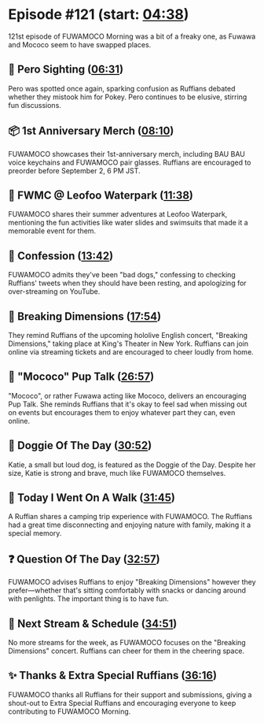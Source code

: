 # Episode #121 (start: [04:38](https://youtu.be/urrqUm6vAHs?t=04m38s))

121st episode of FUWAMOCO Morning was a bit of a freaky one, as Fuwawa and Mococo seem to have swapped places.

## 👀 Pero Sighting ([06:31](https://youtu.be/urrqUm6vAHs?t=06m31s))

Pero was spotted once again, sparking confusion as Ruffians debated whether they mistook him for Pokey. Pero continues to be elusive, stirring fun discussions.

## 📦 1st Anniversary Merch ([08:10](https://youtu.be/urrqUm6vAHs?t=08m10s))

FUWAMOCO showcases their 1st-anniversary merch, including BAU BAU voice keychains and FUWAMOCO pair glasses. Ruffians are encouraged to preorder before September 2, 6 PM JST.

## 🔫 FWMC @ Leofoo Waterpark ([11:38](https://youtu.be/urrqUm6vAHs?t=11m38s))

FUWAMOCO shares their summer adventures at Leofoo Waterpark, mentioning the fun activities like water slides and swimsuits that made it a memorable event for them.

## 🙊 Confession ([13:42](https://youtu.be/urrqUm6vAHs?t=13m42s))

FUWAMOCO admits they've been "bad dogs," confessing to checking Ruffians' tweets when they should have been resting, and apologizing for over-streaming on YouTube.

## 🎤 Breaking Dimensions ([17:54](https://youtu.be/urrqUm6vAHs?t=17m54s))

They remind Ruffians of the upcoming hololive English concert, "Breaking Dimensions," taking place at King's Theater in New York. Ruffians can join online via streaming tickets and are encouraged to cheer loudly from home.

## 📣 "Mococo" Pup Talk ([26:57](https://youtu.be/urrqUm6vAHs?t=26m57s))

"Mococo", or rather Fuwawa acting like Mococo, delivers an encouraging Pup Talk. She reminds Ruffians that it's okay to feel sad when missing out on events but encourages them to enjoy whatever part they can, even online.

## 🐶 Doggie Of The Day ([30:52](https://youtu.be/urrqUm6vAHs?t=30m52s))

Katie, a small but loud dog, is featured as the Doggie of the Day. Despite her size, Katie is strong and brave, much like FUWAMOCO themselves.

## 🚶 Today I Went On A Walk ([31:45](https://youtu.be/urrqUm6vAHs?t=31m45s))

A Ruffian shares a camping trip experience with FUWAMOCO. The Ruffians had a great time disconnecting and enjoying nature with family, making it a special memory.

## ❓ Question Of The Day ([32:57](https://youtu.be/urrqUm6vAHs?t=32m57s))

FUWAMOCO advises Ruffians to enjoy "Breaking Dimensions" however they prefer—whether that's sitting comfortably with snacks or dancing around with penlights. The important thing is to have fun.

## 📅 Next Stream & Schedule ([34:51](https://youtu.be/urrqUm6vAHs?t=34m51s))

No more streams for the week, as FUWAMOCO focuses on the "Breaking Dimensions" concert. Ruffians can cheer for them in the cheering space.

## ✨ Thanks & Extra Special Ruffians ([36:16](https://youtu.be/urrqUm6vAHs?t=36m16s))

FUWAMOCO thanks all Ruffians for their support and submissions, giving a shout-out to Extra Special Ruffians and encouraging everyone to keep contributing to FUWAMOCO Morning.
